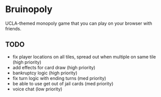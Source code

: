 # Bruinopoly

UCLA-themed monopoly game that you can play on your browser with friends.

## TODO
* fix player locations on all tiles, spread out when multiple on same tile (high priority)
* add effects for card draw (high priority)
* bankruptcy logic (high priority)
* fix turn logic with ending turns (med priority)
* be able to use get out of jail cards (med priority)
* voice chat (low priority)
